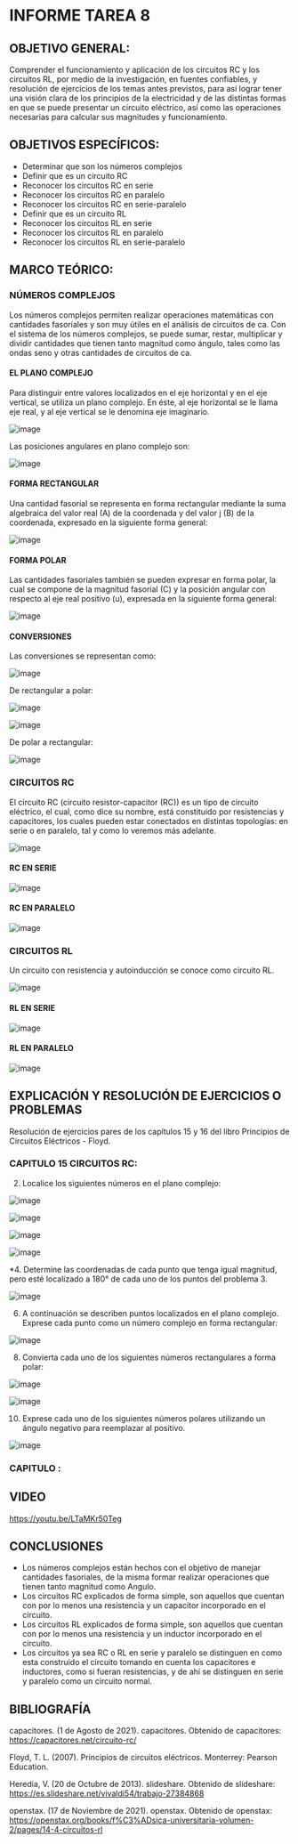 # INFORME TAREA 8

## OBJETIVO GENERAL:

Comprender el funcionamiento y aplicación de los circuitos RC y los circuitos RL, por medio de la investigación, en fuentes confiables, y resolución de ejercicios de los temas antes previstos, para así lograr tener una visión clara de los principios de la electricidad y de las distintas formas en que se puede presentar un circuito eléctrico, así como las operaciones necesarias para calcular sus magnitudes y funcionamiento.

## OBJETIVOS ESPECÍFICOS: 

-	Determinar que son los números complejos
-	Definir que es un circuito RC
-	Reconocer los circuitos RC en serie
-	Reconocer los circuitos RC en paralelo
-	Reconocer los circuitos RC en serie-paralelo
-	Definir que es un circuito RL
-	Reconocer los circuitos RL en serie
-	Reconocer los circuitos RL en paralelo
-	Reconocer los circuitos RL en serie-paralelo

## MARCO TEÓRICO:

### NÚMEROS COMPLEJOS

Los números complejos permiten realizar operaciones matemáticas con cantidades fasoriales y son muy útiles en el análisis de circuitos de ca. Con el sistema de los números complejos, se puede sumar, restar, multiplicar y dividir cantidades que tienen tanto magnitud como ángulo, tales como las ondas seno y otras cantidades de circuitos de ca. 

#### EL PLANO COMPLEJO

Para distinguir entre valores localizados en el eje horizontal y en el eje vertical, se utiliza un plano complejo. En éste, al eje horizontal se le llama eje real, y al eje vertical se le denomina eje imaginario.

![image](https://user-images.githubusercontent.com/105565683/182680479-0a30f29c-cfcb-4db1-86d7-460c3a8b010e.png)

Las posiciones angulares en plano complejo son:

![image](https://user-images.githubusercontent.com/105565683/182680520-28938e23-6873-442c-b776-4edb31478528.png)

#### FORMA RECTANGULAR

Una cantidad fasorial se representa en forma rectangular mediante la suma algebraica del valor real (A) de la coordenada y del valor j (B) de la coordenada, expresado en la siguiente forma general:

![image](https://user-images.githubusercontent.com/105565683/182680575-3cbeacd4-113c-4646-9057-fd46bb5e4a77.png)

#### FORMA POLAR

Las cantidades fasoriales también se pueden expresar en forma polar, la cual se compone de la magnitud fasorial (C) y la posición angular con respecto al eje real positivo (u), expresada en la siguiente forma general:

![image](https://user-images.githubusercontent.com/105565683/182680642-8a5c0f06-aa25-4efa-aa5c-0c2eeff0263f.png)

#### CONVERSIONES

Las conversiones se representan como:

![image](https://user-images.githubusercontent.com/105565683/182680739-64ebef58-d4f4-4200-891f-313e69ccb219.png)

De rectangular a polar:

![image](https://user-images.githubusercontent.com/105565683/182680775-b018619f-8120-4fd4-8baf-8d8047ff9e6c.png)

![image](https://user-images.githubusercontent.com/105565683/182680795-8b177fba-b1b8-4708-899b-7d7b623034da.png)

De polar a rectangular:

![image](https://user-images.githubusercontent.com/105565683/182680823-9bca96ce-b9ed-4904-bd21-3699970023af.png)

### CIRCUITOS RC

El circuito RC (circuito resistor-capacitor (RC)) es un tipo de circuito eléctrico, el cual, como dice su nombre, está constituido por resistencias y capacitores, los cuales pueden estar conectados en distintas topologías: en serie o en paralelo, tal y como lo veremos más adelante.

![image](https://user-images.githubusercontent.com/105565683/182680917-37f4a05a-5259-48c2-9353-2068ee8c38cd.png)

#### RC EN SERIE

![image](https://user-images.githubusercontent.com/105565683/182680984-af2fb3c1-40bd-4521-9ea2-b6c9b262e52d.png)

#### RC EN PARALELO

![image](https://user-images.githubusercontent.com/105565683/182681039-97a8c510-a7db-443c-a10c-c9f2efc9b3c1.png)

### CIRCUITOS RL

Un circuito con resistencia y autoinducción se conoce como circuito RL.

![image](https://user-images.githubusercontent.com/105565683/182681114-ead63cf3-fb97-4216-ad1d-8170ab608d8f.png)

#### RL EN SERIE

![image](https://user-images.githubusercontent.com/105565683/182681151-bb882db5-01c8-4468-a976-4de162b60fcc.png)

#### RL EN PARALELO

![image](https://user-images.githubusercontent.com/105565683/182681203-719db311-8805-446c-9c8b-a5fb7fe132de.png)

## EXPLICACIÓN Y RESOLUCIÓN DE EJERCICIOS O PROBLEMAS

Resolución de ejercicios pares de los capítulos 15 y 16 del libro Principios de Circuitos Eléctricos - Floyd.

### CAPITULO 15 CIRCUITOS RC:

2. Localice los siguientes números en el plano complejo:

![image](https://user-images.githubusercontent.com/105565683/182843363-5040a5ea-eca7-4d11-bd09-0c344aff258d.png)

![image](https://user-images.githubusercontent.com/105565683/182843543-e6aaba8b-d1df-45d5-adef-4da5da4a6eff.png)

![image](https://user-images.githubusercontent.com/105565683/182843608-7725c010-bb98-4379-baff-cc9624042da4.png)

![image](https://user-images.githubusercontent.com/105565683/182843732-31d0f88b-95c6-4091-a4a3-bf604498beec.png)

*4. Determine las coordenadas de cada punto que tenga igual magnitud, pero esté localizado a 180° de cada uno de los puntos del problema 3.

![image](https://user-images.githubusercontent.com/105565683/182843846-c9e09280-4ff7-4e1e-932e-3312e8b4b46d.png)

6. A continuación se describen puntos localizados en el plano complejo. Exprese cada punto como un número complejo en forma rectangular: 

![image](https://user-images.githubusercontent.com/105565683/182843944-3077d40b-48e3-4e2c-88fc-d35fb13944d4.png)

8. Convierta cada uno de los siguientes números rectangulares a forma polar:

![image](https://user-images.githubusercontent.com/105565683/182844053-f9f566d2-706d-4a5e-926c-3005c0613071.png)

![image](https://user-images.githubusercontent.com/105565683/182844132-f51a93b6-b04a-4e28-b85a-55ae3ebb0579.png)

10. Exprese cada uno de los siguientes números polares utilizando un ángulo negativo para reemplazar al positivo.

![image](https://user-images.githubusercontent.com/105565683/182844232-024ce426-5cc3-4431-af7d-a519fbe7fd3c.png)



### CAPITULO :

## VIDEO

https://youtu.be/LTaMKr50Teg

## CONCLUSIONES

-	Los números complejos están hechos con el objetivo de manejar cantidades fasoriales, de la misma formar realizar operaciones que tienen tanto magnitud como Angulo.
-	Los circuitos RC explicados de forma simple, son aquellos que cuentan con por lo menos una resistencia y un capacitor incorporado en el circuito.
-	Los circuitos RL explicados de forma simple, son aquellos que cuentan con por lo menos una resistencia y un inductor incorporado en el circuito.
-	Los circuitos ya sea RC o RL en serie y paralelo se distinguen en como esta construido el circuito tomando en cuenta los capacitores e inductores, como si fueran resistencias, y de ahí se distinguen en serie y paralelo como un circuito normal. 

## BIBLIOGRAFÍA 

capacitores. (1 de Agosto de 2021). capacitores. Obtenido de capacitores: https://capacitores.net/circuito-rc/

Floyd, T. L. (2007). Principios de circuitos eléctricos. Monterrey: Pearson Education.

Heredia, V. (20 de Octubre de 2013). slideshare. Obtenido de slideshare: https://es.slideshare.net/vivaldi54/trabajo-27384868

openstax. (17 de Noviembre de 2021). openstax. Obtenido de openstax: https://openstax.org/books/f%C3%ADsica-universitaria-volumen-2/pages/14-4-circuitos-rl


